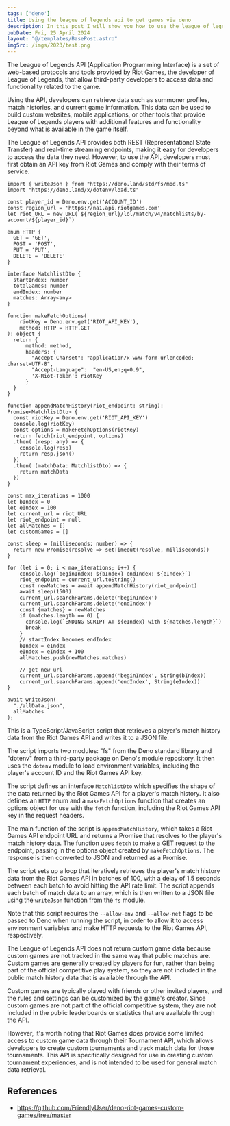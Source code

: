 ```yaml
---
tags: ['deno']
title: Using the league of legends api to get games via deno
description: In this post I will show you how to use the league of legends api to get games via deno.
pubDate: Fri, 25 April 2024
layout: "@/templates/BasePost.astro"
imgSrc: /imgs/2023/test.png
---
```

The League of Legends API (Application Programming Interface) is a set of web-based protocols and tools provided by Riot Games, the developer of League of Legends, that allow third-party developers to access data and functionality related to the game.

Using the API, developers can retrieve data such as summoner profiles, match histories, and current game information. This data can be used to build custom websites, mobile applications, or other tools that provide League of Legends players with additional features and functionality beyond what is available in the game itself.

The League of Legends API provides both REST (Representational State Transfer) and real-time streaming endpoints, making it easy for developers to access the data they need. However, to use the API, developers must first obtain an API key from Riot Games and comply with their terms of service.


``` 
import { writeJson } from "https://deno.land/std/fs/mod.ts"
import "https://deno.land/x/dotenv/load.ts"

const player_id = Deno.env.get('ACCOUNT_ID')
const region_url = 'https://na1.api.riotgames.com'
let riot_URL = new URL(`${region_url}/lol/match/v4/matchlists/by-account/${player_id}`)

enum HTTP {
  GET = 'GET',
  POST = 'POST',
  PUT = 'PUT',
  DELETE = 'DELETE'
}

interface MatchlistDto {
  startIndex: number
  totalGames: number
  endIndex: number
  matches: Array<any>
}

function makeFetchOptions(
    riotKey = Deno.env.get('RIOT_API_KEY'),
    method: HTTP = HTTP.GET
): object {
  return {
      method: method,
      headers: { 
        "Accept-Charset": "application/x-www-form-urlencoded; charset=UTF-8",
        "Accept-Language":  "en-US,en;q=0.9",
        'X-Riot-Token': riotKey
      }
  }
}

function appendMatchHistory(riot_endpoint: string): Promise<MatchlistDto> {
  const riotKey = Deno.env.get('RIOT_API_KEY')
  console.log(riotKey)
  const options = makeFetchOptions(riotKey)
  return fetch(riot_endpoint, options)
  .then( (resp: any) => {
    console.log(resp)
    return resp.json() 
  })
  .then( (matchData: MatchlistDto) => {
    return matchData
  })
}

const max_iterations = 1000
let bIndex = 0
let eIndex = 100
let current_url = riot_URL
let riot_endpoint = null
let allMatches = []
let customGames = []

const sleep = (milliseconds: number) => {
  return new Promise(resolve => setTimeout(resolve, milliseconds))
}

for (let i = 0; i < max_iterations; i++) {
    console.log(`beginIndex: ${bIndex} endIndex: ${eIndex}`)
    riot_endpoint = current_url.toString()
    const newMatches = await appendMatchHistory(riot_endpoint)
    await sleep(1500)
    current_url.searchParams.delete('beginIndex')
    current_url.searchParams.delete('endIndex')
    const {matches} = newMatches
    if (matches.length == 0) {
      console.log(`ENDING SCRIPT AT ${eIndex} with ${matches.length}`)
      break
    }
    // startIndex becomes endIndex
    bIndex = eIndex
    eIndex = eIndex + 100
    allMatches.push(newMatches.matches)

    // get new url
    current_url.searchParams.append('beginIndex', String(bIndex))
    current_url.searchParams.append('endIndex', String(eIndex))
}

await writeJson(
  "./allData.json",
  allMatches
); 
 ```

This is a TypeScript/JavaScript script that retrieves a player's match history data from the Riot Games API and writes it to a JSON file.

The script imports two modules: "fs" from the Deno standard library and "dotenv" from a third-party package on Deno's module repository. It then uses the `dotenv` module to load environment variables, including the player's account ID and the Riot Games API key.

The script defines an interface `MatchlistDto` which specifies the shape of the data returned by the Riot Games API for a player's match history. It also defines an `HTTP` enum and a `makeFetchOptions` function that creates an options object for use with the `fetch` function, including the Riot Games API key in the request headers.

The main function of the script is `appendMatchHistory`, which takes a Riot Games API endpoint URL and returns a Promise that resolves to the player's match history data. The function uses `fetch` to make a GET request to the endpoint, passing in the options object created by `makeFetchOptions`. The response is then converted to JSON and returned as a Promise.

The script sets up a loop that iteratively retrieves the player's match history data from the Riot Games API in batches of 100, with a delay of 1.5 seconds between each batch to avoid hitting the API rate limit. The script appends each batch of match data to an array, which is then written to a JSON file using the `writeJson` function from the `fs` module.

Note that this script requires the `--allow-env` and `--allow-net` flags to be passed to Deno when running the script, in order to allow it to access environment variables and make HTTP requests to the Riot Games API, respectively.


The League of Legends API does not return custom game data because custom games are not tracked in the same way that public matches are. Custom games are generally created by players for fun, rather than being part of the official competitive play system, so they are not included in the public match history data that is available through the API.

Custom games are typically played with friends or other invited players, and the rules and settings can be customized by the game's creator. Since custom games are not part of the official competitive system, they are not included in the public leaderboards or statistics that are available through the API.

However, it's worth noting that Riot Games does provide some limited access to custom game data through their Tournament API, which allows developers to create custom tournaments and track match data for those tournaments. This API is specifically designed for use in creating custom tournament experiences, and is not intended to be used for general match data retrieval.



## References
- https://github.com/FriendlyUser/deno-riot-games-custom-games/tree/master
